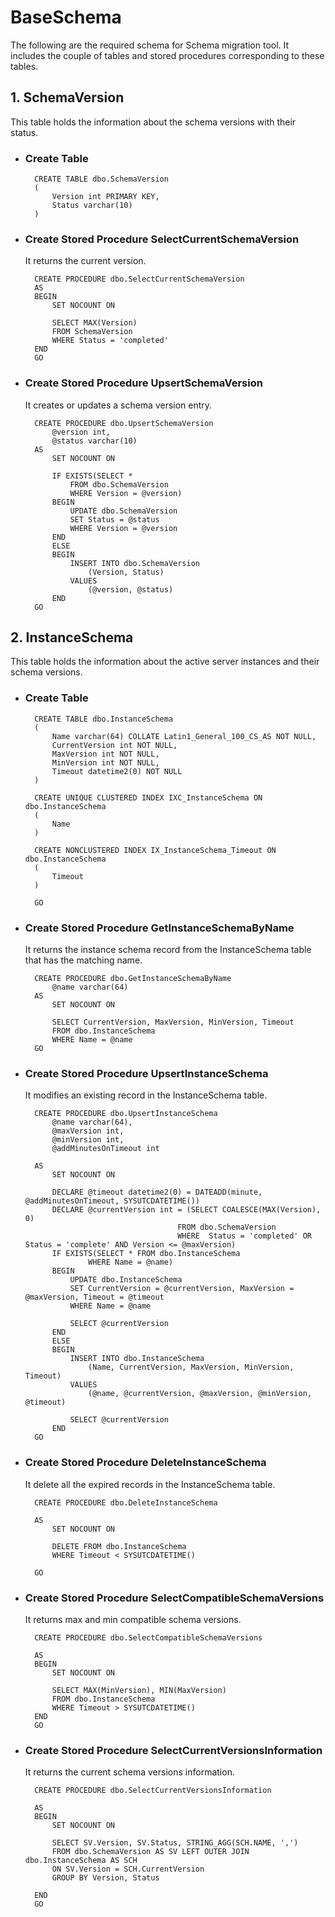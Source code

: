 # BaseSchema

The following are the required schema for Schema migration tool. It includes the couple of tables and stored procedures corresponding to these tables.

 ## 1. SchemaVersion
This table holds the information about the schema versions with their status.

- ### Create Table

        CREATE TABLE dbo.SchemaVersion
        (
            Version int PRIMARY KEY,
            Status varchar(10)
        )

- ### Create Stored Procedure SelectCurrentSchemaVersion 
    It returns the current version.

        CREATE PROCEDURE dbo.SelectCurrentSchemaVersion
        AS
        BEGIN
            SET NOCOUNT ON

            SELECT MAX(Version)
            FROM SchemaVersion
            WHERE Status = 'completed'
        END
        GO

- ### Create Stored Procedure UpsertSchemaVersion
    It creates or updates a schema version entry.

        CREATE PROCEDURE dbo.UpsertSchemaVersion
            @version int,
            @status varchar(10)
        AS
            SET NOCOUNT ON

            IF EXISTS(SELECT *
                FROM dbo.SchemaVersion
                WHERE Version = @version)
            BEGIN
                UPDATE dbo.SchemaVersion
                SET Status = @status
                WHERE Version = @version
            END
            ELSE
            BEGIN
                INSERT INTO dbo.SchemaVersion
                    (Version, Status)
                VALUES
                    (@version, @status)
            END
        GO

## 2.  InstanceSchema
This table holds the information about the active server instances and their schema versions.

- ### Create Table

        CREATE TABLE dbo.InstanceSchema
        (
            Name varchar(64) COLLATE Latin1_General_100_CS_AS NOT NULL,
            CurrentVersion int NOT NULL,
            MaxVersion int NOT NULL,
            MinVersion int NOT NULL,
            Timeout datetime2(0) NOT NULL
        )

        CREATE UNIQUE CLUSTERED INDEX IXC_InstanceSchema ON dbo.InstanceSchema
        (
            Name
        )

        CREATE NONCLUSTERED INDEX IX_InstanceSchema_Timeout ON dbo.InstanceSchema
        (
            Timeout
        )

        GO

- ### Create Stored Procedure GetInstanceSchemaByName 
    It returns the instance schema record from the InstanceSchema table that has the matching name.    

        CREATE PROCEDURE dbo.GetInstanceSchemaByName
            @name varchar(64)
        AS
            SET NOCOUNT ON

            SELECT CurrentVersion, MaxVersion, MinVersion, Timeout
            FROM dbo.InstanceSchema
            WHERE Name = @name
        GO
        
- ### Create Stored Procedure UpsertInstanceSchema 
    It modifies an existing record in the InstanceSchema table.

        CREATE PROCEDURE dbo.UpsertInstanceSchema
            @name varchar(64),
            @maxVersion int,
            @minVersion int,
            @addMinutesOnTimeout int
            
        AS
            SET NOCOUNT ON

            DECLARE @timeout datetime2(0) = DATEADD(minute, @addMinutesOnTimeout, SYSUTCDATETIME())
            DECLARE @currentVersion int = (SELECT COALESCE(MAX(Version), 0)
                                        FROM dbo.SchemaVersion
                                        WHERE  Status = 'completed' OR Status = 'complete' AND Version <= @maxVersion)
            IF EXISTS(SELECT * FROM dbo.InstanceSchema
                    WHERE Name = @name)
            BEGIN
                UPDATE dbo.InstanceSchema
                SET CurrentVersion = @currentVersion, MaxVersion = @maxVersion, Timeout = @timeout
                WHERE Name = @name
                
                SELECT @currentVersion
            END
            ELSE
            BEGIN
                INSERT INTO dbo.InstanceSchema
                    (Name, CurrentVersion, MaxVersion, MinVersion, Timeout)
                VALUES
                    (@name, @currentVersion, @maxVersion, @minVersion, @timeout)

                SELECT @currentVersion
            END
        GO

- ### Create Stored Procedure DeleteInstanceSchema
    It delete all the expired records in the InstanceSchema table.       

        CREATE PROCEDURE dbo.DeleteInstanceSchema
            
        AS
            SET NOCOUNT ON

            DELETE FROM dbo.InstanceSchema
            WHERE Timeout < SYSUTCDATETIME()

        GO

- ### Create Stored Procedure SelectCompatibleSchemaVersions   
    It returns max and min compatible schema versions.    

        CREATE PROCEDURE dbo.SelectCompatibleSchemaVersions

        AS
        BEGIN
            SET NOCOUNT ON

            SELECT MAX(MinVersion), MIN(MaxVersion)
            FROM dbo.InstanceSchema
            WHERE Timeout > SYSUTCDATETIME()
        END
        GO
- ### Create Stored Procedure SelectCurrentVersionsInformation    
    It returns the current schema versions information.  

        CREATE PROCEDURE dbo.SelectCurrentVersionsInformation

        AS
        BEGIN
            SET NOCOUNT ON

            SELECT SV.Version, SV.Status, STRING_AGG(SCH.NAME, ',')
            FROM dbo.SchemaVersion AS SV LEFT OUTER JOIN dbo.InstanceSchema AS SCH
            ON SV.Version = SCH.CurrentVersion
            GROUP BY Version, Status

        END
        GO

